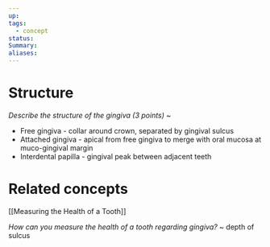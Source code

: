 ```yaml
---
up: 
tags:
  - concept
status: 
Summary:
aliases:
---
```

# Structure
*Describe the structure of the gingiva (3 points)*
~
- Free gingiva - collar around crown, separated by gingival sulcus
- Attached gingiva - apical from free gingiva to merge with oral mucosa at muco-gingival margin
- Interdental papilla - gingival peak between adjacent teeth
<!--SR:!2025-03-13,3,230-->

# Related concepts
[[Measuring the Health of a Tooth]]


*How can you measure the health of a tooth regarding gingiva?*
~
depth of sulcus
<!--SR:!2025-03-11,1,228-->
